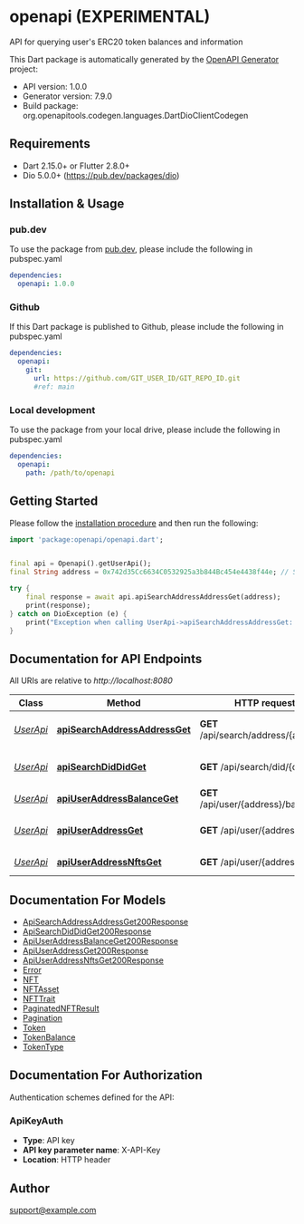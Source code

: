 # openapi (EXPERIMENTAL)
API for querying user's ERC20 token balances and information

This Dart package is automatically generated by the [OpenAPI Generator](https://openapi-generator.tech) project:

- API version: 1.0.0
- Generator version: 7.9.0
- Build package: org.openapitools.codegen.languages.DartDioClientCodegen

## Requirements

* Dart 2.15.0+ or Flutter 2.8.0+
* Dio 5.0.0+ (https://pub.dev/packages/dio)

## Installation & Usage

### pub.dev
To use the package from [pub.dev](https://pub.dev), please include the following in pubspec.yaml
```yaml
dependencies:
  openapi: 1.0.0
```

### Github
If this Dart package is published to Github, please include the following in pubspec.yaml
```yaml
dependencies:
  openapi:
    git:
      url: https://github.com/GIT_USER_ID/GIT_REPO_ID.git
      #ref: main
```

### Local development
To use the package from your local drive, please include the following in pubspec.yaml
```yaml
dependencies:
  openapi:
    path: /path/to/openapi
```

## Getting Started

Please follow the [installation procedure](#installation--usage) and then run the following:

```dart
import 'package:openapi/openapi.dart';


final api = Openapi().getUserApi();
final String address = 0x742d35Cc6634C0532925a3b844Bc454e4438f44e; // String | Ethereum address of the user

try {
    final response = await api.apiSearchAddressAddressGet(address);
    print(response);
} catch on DioException (e) {
    print("Exception when calling UserApi->apiSearchAddressAddressGet: $e\n");
}

```

## Documentation for API Endpoints

All URIs are relative to *http://localhost:8080*

Class | Method | HTTP request | Description
------------ | ------------- | ------------- | -------------
[*UserApi*](doc/UserApi.md) | [**apiSearchAddressAddressGet**](doc/UserApi.md#apisearchaddressaddressget) | **GET** /api/search/address/{address} | Get DID by wallet address
[*UserApi*](doc/UserApi.md) | [**apiSearchDidDidGet**](doc/UserApi.md#apisearchdiddidget) | **GET** /api/search/did/{did} | Get wallet address by DID
[*UserApi*](doc/UserApi.md) | [**apiUserAddressBalanceGet**](doc/UserApi.md#apiuseraddressbalanceget) | **GET** /api/user/{address}/balance | Get token balances
[*UserApi*](doc/UserApi.md) | [**apiUserAddressGet**](doc/UserApi.md#apiuseraddressget) | **GET** /api/user/{address} | Get user&#39;s token information
[*UserApi*](doc/UserApi.md) | [**apiUserAddressNftsGet**](doc/UserApi.md#apiuseraddressnftsget) | **GET** /api/user/{address}/nfts | Get user&#39;s NFT assets


## Documentation For Models

 - [ApiSearchAddressAddressGet200Response](doc/ApiSearchAddressAddressGet200Response.md)
 - [ApiSearchDidDidGet200Response](doc/ApiSearchDidDidGet200Response.md)
 - [ApiUserAddressBalanceGet200Response](doc/ApiUserAddressBalanceGet200Response.md)
 - [ApiUserAddressGet200Response](doc/ApiUserAddressGet200Response.md)
 - [ApiUserAddressNftsGet200Response](doc/ApiUserAddressNftsGet200Response.md)
 - [Error](doc/Error.md)
 - [NFT](doc/NFT.md)
 - [NFTAsset](doc/NFTAsset.md)
 - [NFTTrait](doc/NFTTrait.md)
 - [PaginatedNFTResult](doc/PaginatedNFTResult.md)
 - [Pagination](doc/Pagination.md)
 - [Token](doc/Token.md)
 - [TokenBalance](doc/TokenBalance.md)
 - [TokenType](doc/TokenType.md)


## Documentation For Authorization


Authentication schemes defined for the API:
### ApiKeyAuth

- **Type**: API key
- **API key parameter name**: X-API-Key
- **Location**: HTTP header


## Author

support@example.com

